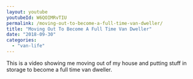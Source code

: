 ```yaml
---
layout: youtube
youtubeId: W6QOIMRvTIU
permalink: /moving-out-to-become-a-full-time-van-dweller/
title: "Moving Out To Become A Full Time Van Dweller"
date: "2018-09-30"
categories: 
  - "van-life"
---
```


This is a video showing me moving out of my house and putting stuff in storage to become a full time van dweller.
